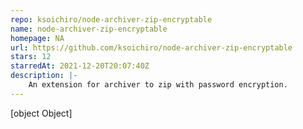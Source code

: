 ```yaml
---
repo: ksoichiro/node-archiver-zip-encryptable
name: node-archiver-zip-encryptable
homepage: NA
url: https://github.com/ksoichiro/node-archiver-zip-encryptable
stars: 12
starredAt: 2021-12-20T20:07:40Z
description: |-
    An extension for archiver to zip with password encryption.
---
```


[object Object]
